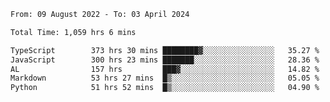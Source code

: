 
<!--START_SECTION:waka-->

```txt
From: 09 August 2022 - To: 03 April 2024

Total Time: 1,059 hrs 6 mins

TypeScript        373 hrs 30 mins ████████▓░░░░░░░░░░░░░░░░   35.27 %
JavaScript        300 hrs 23 mins ███████░░░░░░░░░░░░░░░░░░   28.36 %
AL                157 hrs         ███▓░░░░░░░░░░░░░░░░░░░░░   14.82 %
Markdown          53 hrs 27 mins  █▒░░░░░░░░░░░░░░░░░░░░░░░   05.05 %
Python            51 hrs 52 mins  █▒░░░░░░░░░░░░░░░░░░░░░░░   04.90 %
```

<!--END_SECTION:waka-->












